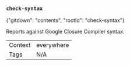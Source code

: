 ### `check-syntax`

{"gitdown": "contents", "rootId": "check-syntax"}

Reports against Google Closure Compiler syntax.

|||
|---|---|
|Context|everywhere|
|Tags|N/A|

<!-- assertions checkSyntax -->
